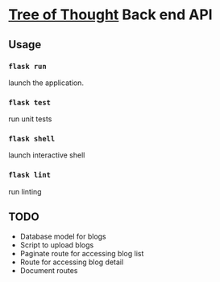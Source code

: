 # [Tree of Thought](https://www.treeofthought.com/) Back end API

## Usage
### `flask run` 
launch the application.

### `flask test`
run unit tests

### `flask shell`
launch interactive shell

### `flask lint`
run linting

## TODO
* Database model for blogs
* Script to upload blogs
* Paginate route for accessing blog list
* Route for accessing blog detail 
* Document routes
